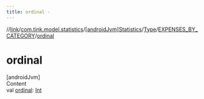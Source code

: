 ```yaml
---
title: ordinal -
---
```

//[link](../../../../index.md)/[com.tink.model.statistics](../../../index.md)/[[androidJvm]Statistics](../../index.md)/[Type](../index.md)/[EXPENSES_BY_CATEGORY](index.md)/[ordinal](ordinal.md)



# ordinal  
[androidJvm]  
Content  
val [ordinal](ordinal.md): [Int](https://kotlinlang.org/api/latest/jvm/stdlib/kotlin/-int/index.html)  



